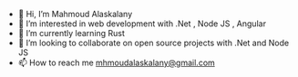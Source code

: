- 👋 Hi, I’m Mahmoud Alaskalany
- 👀 I’m interested in web development with .Net , Node JS , Angular 
- 🌱 I’m currently learning Rust 
- 💞️ I’m looking to collaborate on open source projects with .Net and Node JS
- 📫 How to reach me mhmoudalaskalany@gmail.com

<!---
mhmoudalaskalany/mhmoudalaskalany is a ✨ special ✨ repository because its `README.md` (this file) appears on your GitHub profile.
You can click the Preview link to take a look at your changes.
--->
